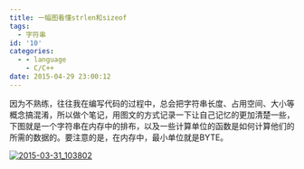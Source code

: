 ```yaml
---
title: 一幅图看懂strlen和sizeof
tags:
  - 字符串
id: '10'
categories:
  - - language
    - C/C++
date: 2015-04-29 23:00:12
---
```


因为不熟练，往往我在编写代码的过程中，总会把字符串长度、占用空间、大小等概念搞混淆，所以做个笔记，用图文的方式记录一下让自己记忆的更加清楚一些，下图就是一个字符串在内存中的排布，以及一些计算单位的函数是如何计算他们的所需的数据的。要注意的是，在内存中，最小单位就是BYTE。
<!-- more -->
[![2015-03-31_103802](http://www.mycode.net.cn/wp-content/uploads/2015/04/2015-03-31_103802.png)](http://www.mycode.net.cn/wp-content/uploads/2015/04/2015-03-31_103802.png)